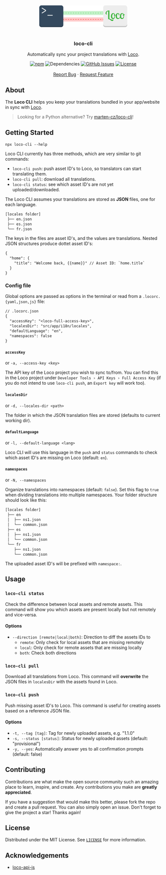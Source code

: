 <div align="center">
  <br />
  <img src="logo.svg" height="70">
  <br />
  <br />
  <h3 align="center">loco-cli</h3>
  <p align="center">

Automatically sync your project translations with [Loco](https://localise.biz).

[![npm](https://img.shields.io/npm/v/loco-cli)](https://www.npmjs.com/package/loco-cli)
![Dependencies](https://img.shields.io/librariesio/release/npm/loco-cli)
[![GitHub Issues](https://img.shields.io/github/issues/robrechtme/loco-cli.svg)](https://github.com/robrechtme/loco-cli/issues)
[![License](https://img.shields.io/badge/license-MIT-blue.svg)](https://opensource.org/licenses/MIT)
<br />
<br />
<a href="https://github.com/robrechtme/loco-cli/issues">Report Bug</a>
·
<a href="https://github.com/robrechtme/loco-cli/issues">Request Feature</a>

  </p>
</div>

## About

The **Loco CLI** helps you keep your translations bundled in your app/website in sync with [Loco](https://localise.biz).

> Looking for a Python alternative? Try [marten-cz/loco-cli](https://github.com/marten-cz/loco-cli)!

## Getting Started

```
npx loco-cli --help
```

Loco CLI currently has three methods, which are very similar to git commands:

- `loco-cli push`: push asset ID's to Loco, so translators can start translating them.
- `loco-cli pull`: download all translations.
- `loco-cli status`: see which asset ID's are not yet uploaded/downloaded.

The Loco CLI assumes your translations are stored as **JSON** files, one for each language.

```
[locales folder]
 ├── en.json
 ├── es.json
 └── fr.json
```

The keys in the files are asset ID's, and the values are translations. Nested JSON structures produce dottet asset ID's:

```jsonc
{
  "home": {
    "title": "Welcome back, {{name}}" // Asset ID: `home.title`
  }
}
```

### Config file

Global options are passed as options in the terminal or read from a `.locorc.{yaml,json,js}` file:

```jsonc
// .locorc.json
{
  "accessKey": "<loco-full-access-key>",
  "localesDir": "src/app/i18n/locales",
  "defaultLanguage": "en",
  "namespaces": false
}
```

#### `accessKey`

or `-a, --access-key <key>`

The API key of the Loco project you wish to sync to/from. You can find this in the Loco project under `Developer Tools › API Keys › Full Access Key` (if you do not intend to use `loco-cli push`, an `Export key` will work too).

#### `localesDir`

or `-d, --locales-dir <path>`

The folder in which the JSON translation files are stored (defaults to current working dir).

#### `defaultLanguage`

or `-l, --default-language <lang>`

Loco CLI will use this language in the `push` and `status` commands to check which asset ID's are missing on Loco (default: `en`).

#### `namespaces`

or `-N, --namespaces`

Organize translations into namespaces (default: `false`). Set this flag to `true` when dividing translations into multiple namespaces. Your folder structure should look like this:

```
[locales folder]
 ├── en
 │  ├── ns1.json
 │  └── common.json
 ├── es
 │  ├── ns1.json
 │  └── common.json
 └── fr
    ├── ns1.json
    └── common.json
```

The uploaded asset ID's will be prefixed with `namespace:`.

## Usage

### `loco-cli status`

Check the difference between local assets and remote assets. This command will show you which assets are present locally but not remotely and vice-versa.

#### Options

- `--direction [remote|local|both]`: Direction to diff the assets IDs to
  - `remote`: Only check for local assets that are missing remotely
  - `local`: Only check for remote assets that are missing locally
  - `both`: Check both directions

### `loco-cli pull`

Download all translations from Loco. This command will **overwrite** the JSON files in `localesDir` with the assets found in Loco.

### `loco-cli push`

Push missing asset ID's to Loco. This command is useful for creating assets based on a reference JSON file.

#### Options

- `-t, --tag [tag]`: Tag for newly uploaded assets, e.g. "1.1.0"
- `-s, --status [status]`: Status for newly uploaded assets (default: "provisional")
- `-y, --yes`: Automatically answer yes to all confirmation prompts (default: false)

## Contributing

Contributions are what make the open source community such an amazing place to learn, inspire, and create. Any contributions you make are **greatly appreciated**.

If you have a suggestion that would make this better, please fork the repo and create a pull request. You can also simply open an issue.
Don't forget to give the project a star! Thanks again!

## License

Distributed under the MIT License. See [`LICENSE`](./LICENSE) for more information.

## Acknowledgements

- [loco-api-js](https://github.com/thibmaek/loco-api-js)
